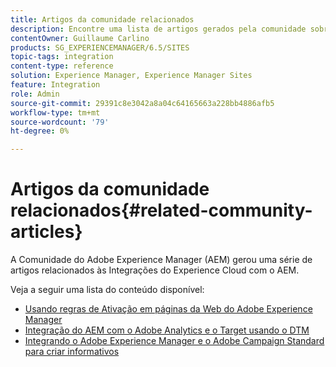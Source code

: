 ```yaml
---
title: Artigos da comunidade relacionados
description: Encontre uma lista de artigos gerados pela comunidade sobre integrações do Experience Cloud com o Adobe Experience Manager.
contentOwner: Guillaume Carlino
products: SG_EXPERIENCEMANAGER/6.5/SITES
topic-tags: integration
content-type: reference
solution: Experience Manager, Experience Manager Sites
feature: Integration
role: Admin
source-git-commit: 29391c8e3042a8a04c64165663a228bb4886afb5
workflow-type: tm+mt
source-wordcount: '79'
ht-degree: 0%

---
```


# Artigos da comunidade relacionados{#related-community-articles}

A Comunidade do Adobe Experience Manager (AEM) gerou uma série de artigos relacionados às Integrações do Experience Cloud com o AEM.

Veja a seguir uma lista do conteúdo disponível:

* [Usando regras de Ativação em páginas da Web do Adobe Experience Manager](https://helpx.adobe.com/experience-manager/using/dtm.html)
* [Integração do AEM com o Adobe Analytics e o Target usando o DTM](https://helpx.adobe.com/experience-manager/using/integrate-digital-marketing-solutions.html)
* [Integrando o Adobe Experience Manager e o Adobe Campaign Standard para criar informativos](https://helpx.adobe.com/experience-manager/using/aem_campaign.html)
